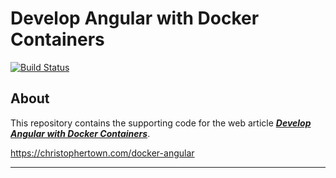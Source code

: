 # Develop Angular with Docker Containers

[![Build Status](https://travis-ci.org/christophla/blog-docker-angular.svg?branch=master)](https://travis-ci.org/christophla/blog-docker-angular)

## About

This repository contains the supporting code for the web article [***Develop Angular with Docker Containers***](https://christophertown.com/docker-angular).

https://christophertown.com/docker-angular

---
